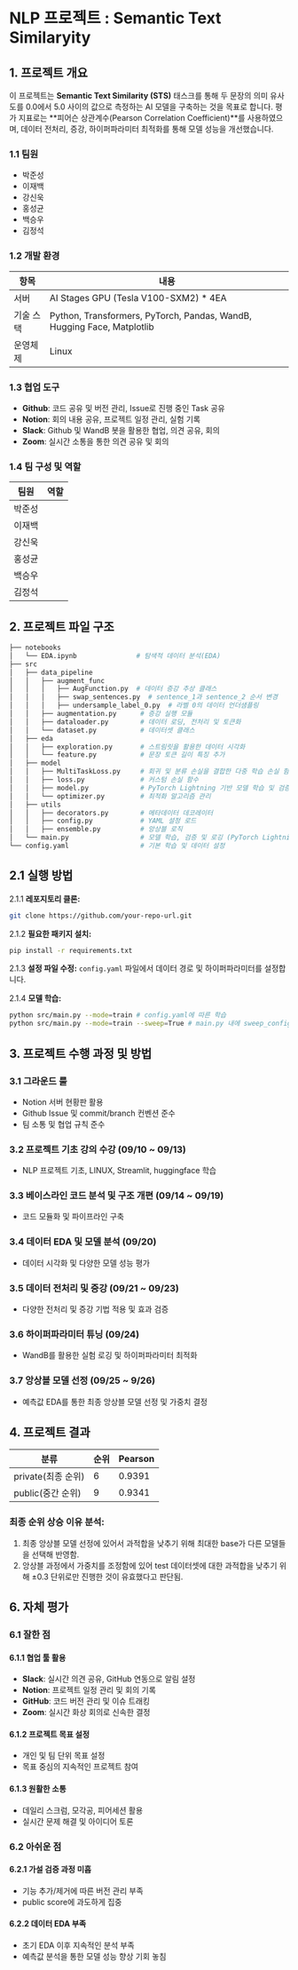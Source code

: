 # NLP 프로젝트 : Semantic Text Similaryity

## 1. **프로젝트 개요**
이 프로젝트는 **Semantic Text Similarity (STS)** 태스크를 통해 두 문장의 의미 유사도를 0.0에서 5.0 사이의 값으로 측정하는 AI 모델을 구축하는 것을 목표로 합니다. 
평가 지표로는 **피어슨 상관계수(Pearson Correlation Coefficient)**를 사용하였으며, 데이터 전처리, 증강, 하이퍼파라미터 최적화를 통해 모델 성능을 개선했습니다.

### 1.1 **팀원**
- 박준성
- 이재백
- 강신욱
- 홍성균
- 백승우
- 김정석

### 1.2 개발 환경

| 항목 | 내용 |
|------|------|
| 서버 | AI Stages GPU (Tesla V100-SXM2) * 4EA |
| 기술 스택 | Python, Transformers, PyTorch, Pandas, WandB, Hugging Face, Matplotlib |
| 운영체제 | Linux |

### 1.3 협업 도구

- **Github**: 코드 공유 및 버전 관리, Issue로 진행 중인 Task 공유
- **Notion**: 회의 내용 공유, 프로젝트 일정 관리, 실험 기록
- **Slack**: Github 및 WandB 봇을 활용한 협업, 의견 공유, 회의
- **Zoom**: 실시간 소통을 통한 의견 공유 및 회의

### 1.4 팀 구성 및 역할

| 팀원 | 역할 |
|------|------|
| 박준성 |  |
| 이재백 |  |
| 강신욱 |  |
| 홍성균 |  |
| 백승우 |  |
| 김정석 |  |

## 2. 프로젝트 파일 구조
```bash
├── notebooks
│   └── EDA.ipynb               # 탐색적 데이터 분석(EDA)
├── src
│   ├── data_pipeline
│   │   ├── augment_func
│   │   │   ├── AugFunction.py  # 데이터 증강 추상 클래스
│   │   │   ├── swap_sentences.py  # sentence_1과 sentence_2 순서 변경
│   │   │   ├── undersample_label_0.py  # 라벨 0의 데이터 언더샘플링
│   │   ├── augmentation.py      # 증강 실행 모듈
│   │   ├── dataloader.py        # 데이터 로딩, 전처리 및 토큰화
│   │   └── dataset.py           # 데이터셋 클래스
│   ├── eda
│   │   ├── exploration.py       # 스트림릿을 활용한 데이터 시각화
│   │   └── feature.py           # 문장 토큰 길이 특징 추가
│   ├── model
│   │   ├── MultiTaskLoss.py     # 회귀 및 분류 손실을 결합한 다중 학습 손실 함수
│   │   ├── loss.py              # 커스텀 손실 함수
│   │   ├── model.py             # PyTorch Lightning 기반 모델 학습 및 검증
│   │   └── optimizer.py         # 최적화 알고리즘 관리
│   ├── utils
│   │   ├── decorators.py        # 메타데이터 데코레이터
│   │   ├── config.py            # YAML 설정 로드
│   │   ├── ensemble.py          # 앙상블 로직
│   └── main.py                  # 모델 학습, 검증 및 로깅 (PyTorch Lightning)
└── config.yaml                  # 기본 학습 및 데이터 설정
```

## 2.1 **실행 방법**
2.1.1 **레포지토리 클론:**
   ```bash
   git clone https://github.com/your-repo-url.git
   ```
2.1.2 **필요한 패키지 설치:**
   ```bash
   pip install -r requirements.txt
   ```
2.1.3 **설정 파일 수정:**
   `config.yaml` 파일에서 데이터 경로 및 하이퍼파라미터를 설정합니다.

2.1.4 **모델 학습:**
   ```bash
   python src/main.py --mode=train # config.yaml에 따른 학습
   python src/main.py --mode=train --sweep=True # main.py 내에 sweep_config에 따른 학습
   ```

## 3. 프로젝트 수행 과정 및 방법

### 3.1 그라운드 룰

- Notion 서버 현황판 활용
- Github Issue 및 commit/branch 컨벤션 준수
- 팀 소통 및 협업 규칙 준수

### 3.2 프로젝트 기초 강의 수강 (09/10 ~ 09/13)
- NLP 프로젝트 기초, LINUX, Streamlit, huggingface 학습

### 3.3 베이스라인 코드 분석 및 구조 개편 (09/14 ~ 09/19)
- 코드 모듈화 및 파이프라인 구축

### 3.4 데이터 EDA 및 모델 분석 (09/20)
- 데이터 시각화 및 다양한 모델 성능 평가

### 3.5 데이터 전처리 및 증강 (09/21 ~ 09/23)
- 다양한 전처리 및 증강 기법 적용 및 효과 검증

### 3.6 하이퍼파라미터 튜닝 (09/24)
- WandB를 활용한 실험 로깅 및 하이퍼파라미터 최적화

### 3.7 앙상블 모델 선정 (09/25 ~ 9/26)
- 예측값 EDA를 통한 최종 앙상블 모델 선정 및 가중치 결정

## 4. 프로젝트 결과

| 분류 | 순위 | Pearson |
|------|------|---------|
| private(최종 순위) | 6 | 0.9391 |
| public(중간 순위) | 9 | 0.9341 |

### 최종 순위 상승 이유 분석:
1. 최종 앙상블 모델 선정에 있어서 과적합을 낮추기 위해 최대한 base가 다른 모델들을 선택해 반영함.
2. 앙상블 과정에서 가중치를 조정함에 있어 test 데이터셋에 대한 과적합을 낮추기 위해 ±0.3 단위로만 진행한 것이 유효했다고 판단됨.

## 6. 자체 평가

### 6.1 잘한 점

#### 6.1.1 협업 툴 활용
- **Slack**: 실시간 의견 공유, GitHub 연동으로 알림 설정
- **Notion**: 프로젝트 일정 관리 및 회의 기록
- **GitHub**: 코드 버전 관리 및 이슈 트래킹
- **Zoom**: 실시간 화상 회의로 신속한 결정

#### 6.1.2 프로젝트 목표 설정
- 개인 및 팀 단위 목표 설정
- 목표 중심의 지속적인 프로젝트 참여

#### 6.1.3 원활한 소통
- 데일리 스크럼, 모각공, 피어세션 활용
- 실시간 문제 해결 및 아이디어 토론

### 6.2 아쉬운 점

#### 6.2.1 가설 검증 과정 미흡
- 기능 추가/제거에 따른 버전 관리 부족
- public score에 과도하게 집중

#### 6.2.2 데이터 EDA 부족
- 초기 EDA 이후 지속적인 분석 부족
- 예측값 분석을 통한 모델 성능 향상 기회 놓침
